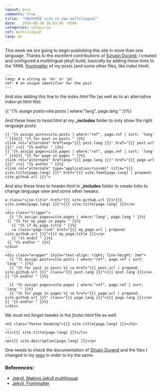 ```yaml
---
layout: post
comments: true
title:  "VALKYRIE site is now multilingual"
date:   2016-06-30 16:03:45 -0300
categories: valquiria
ref: multilingual
lang: en
---
```


This week we are going to begin publishing this site in more than one language. Thanks to the excellent contributions of [Sylvain Durand][jekyll-multilingual], I created and configured a multilingual jekyll build, basically by adding these lines to the YAML [frontmatter][jekyll-frontmatter] of my posts (and some other files, like _index.html_):

```
---
lang: # a string as 'en' or 'pt'
ref: # an unique identifier for the post
---
```

And also adding this line to the _index.html_ file (as well as to an alternative _index-pt.html_ file):


 {{ "{% assign posts=site.posts | where:"lang", page.lang " }}%}


And these lines to _head.html_ at my **_includes** folder to only show the right language posts:

```
{{ "{% assign posts=site.posts | where:"ref", page.ref | sort: 'lang' " }}%}{{ "{% for post in posts " }}%}
<link rel="alternate" hreflang="{{{ post.lang }}}" href="{{{ post.url }}}" />{{ "{% endfor " }}%}
{{ "{% assign pages=site.pages | where:"ref", page.ref | sort: 'lang' " }}%}{{ "{% for page in pages " }}%}
<link rel="alternate" hreflang="{{{ page.lang }}}" href="{{{ page.url }}}" />{{ "{% endfor " }}%}
<link rel="alternate" type="application/rss+xml" title="{{{ site.title[page.lang] }}}" href="{{{ site.feed[page.lang] | prepend: site.github.url }}}">
```

And also these lines to _header.html_ in **_includes** folder to create links to change language view and some other tweaks:

```
a class="site-title" href="{{{ site.github.url }}}/{{{ site.index[page.lang] }}}">{{{ site.title[page.lang] }}}</a>
...
<div class="trigger">
  {{ "{% assign pages=site.pages | where:"lang", page.lang " }}%}
 {{ "{% for my_page in pages " }}%}
   {{ "{% if my_page.title " }}%}
   <a class="page-link" href="{{{ my_page.url | prepend: site.github.url }}}">{{{ my_page.title }}}</a>
   {{ "{% endif " }}%}
 {{ "{% endfor " }}%}
</div>
...
<div class="wrapper" style="text-align: right; line-height: 2em">
  {{ "{% assign posts=site.posts | where:"ref", page.ref | sort: 'lang' " }}%}
  {{ "{% for post in posts %} <a href="{{{ post.url | prepend: site.github.url }}}" class="{{{ post.lang }}}">{{{ post.lang }}}</a> {{ "{% endfor " }}%}

  {{ "{% assign pages=site.pages | where:"ref", page.ref | sort: 'lang' " }}%}
  {{ "{% for page in pages %} <a href="{{( page.url | prepend: site.github.url }}}" class="{{{ page.lang }}}">{{{ page.lang }}}</a> {{ "{% endfor " }}%}
</div>

```

We must not forget tweaks in the _footer.html_ file as well:

```
<h2 class="footer-heading">{{{ site.title[page.lang] }}}</h2>
...
<li>{{{ site.title[page.lang] }}}</li>
...
<p>{{{ site.description[page.lang] }}}</p>
```

One needs to check the documentation of [Silvain Durand][jekyll-multilingual] and the files I changed in my [repo](https://github.com/fhcflx/valkyrie) in order to try the same.

### References:

- [Jekyll, Making Jekyll multilingual][jekyll-multilingual]
- [Jekyll, Frontmatter][jekyll-frontmatter]

[jekyll-frontmatter]: https://jekyllrb.com/docs/frontmatter/
[jekyll-multilingual]: https://www.sylvaindurand.org/making-jekyll-multilingual/
